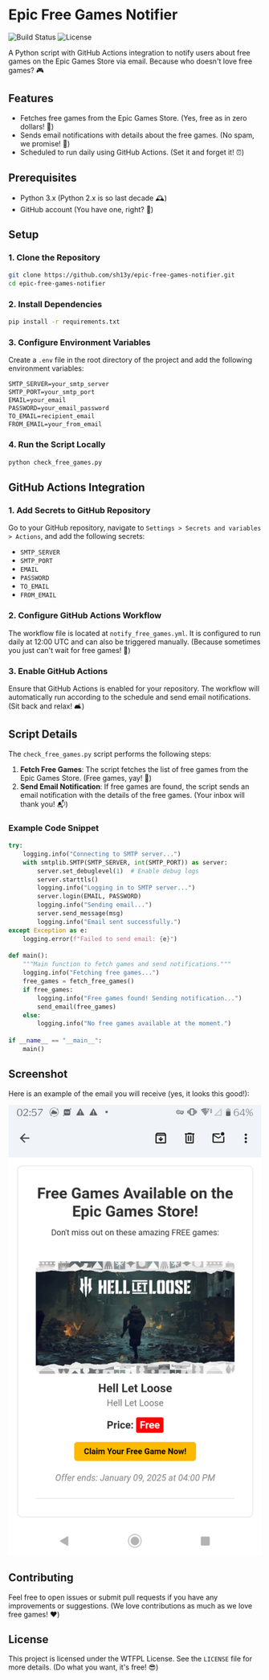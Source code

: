 # Epic Free Games Notifier

![Build Status](https://img.shields.io/github/actions/workflow/status/sh13y/epic-free-games-notifier/notify_free_games.yml)
![License](https://img.shields.io/github/license/sh13y/epic-free-games-notifier)

A Python script with GitHub Actions integration to notify users about free games on the Epic Games Store via email. Because who doesn't love free games? 🎮

## Features

- Fetches free games from the Epic Games Store. (Yes, free as in zero dollars! 💸)
- Sends email notifications with details about the free games. (No spam, we promise! 📧)
- Scheduled to run daily using GitHub Actions. (Set it and forget it! ⏰)

## Prerequisites

- Python 3.x (Python 2.x is so last decade 🕰️)
- GitHub account (You have one, right? 🤔)

## Setup

### 1. Clone the Repository

```sh
git clone https://github.com/sh13y/epic-free-games-notifier.git
cd epic-free-games-notifier
```

### 2. Install Dependencies

```sh
pip install -r requirements.txt
```

### 3. Configure Environment Variables

Create a `.env` file in the root directory of the project and add the following environment variables:

```
SMTP_SERVER=your_smtp_server
SMTP_PORT=your_smtp_port
EMAIL=your_email
PASSWORD=your_email_password
TO_EMAIL=recipient_email
FROM_EMAIL=your_from_email
```

### 4. Run the Script Locally

```sh
python check_free_games.py
```

## GitHub Actions Integration

### 1. Add Secrets to GitHub Repository

Go to your GitHub repository, navigate to `Settings > Secrets and variables > Actions`, and add the following secrets:

- `SMTP_SERVER`
- `SMTP_PORT`
- `EMAIL`
- `PASSWORD`
- `TO_EMAIL`
- `FROM_EMAIL`

### 2. Configure GitHub Actions Workflow

The workflow file is located at `notify_free_games.yml`. It is configured to run daily at 12:00 UTC and can also be triggered manually. (Because sometimes you just can't wait for free games! 🎉)

### 3. Enable GitHub Actions

Ensure that GitHub Actions is enabled for your repository. The workflow will automatically run according to the schedule and send email notifications. (Sit back and relax! 🛋️)

## Script Details

The `check_free_games.py` script performs the following steps:

1. **Fetch Free Games**: The script fetches the list of free games from the Epic Games Store. (Free games, yay! 🥳)
2. **Send Email Notification**: If free games are found, the script sends an email notification with the details of the free games. (Your inbox will thank you! 📬)

### Example Code Snippet

```python
try:
    logging.info("Connecting to SMTP server...")
    with smtplib.SMTP(SMTP_SERVER, int(SMTP_PORT)) as server:
        server.set_debuglevel(1)  # Enable debug logs
        server.starttls()
        logging.info("Logging in to SMTP server...")
        server.login(EMAIL, PASSWORD)
        logging.info("Sending email...")
        server.send_message(msg)
        logging.info("Email sent successfully.")
except Exception as e:
    logging.error(f"Failed to send email: {e}")

def main():
    """Main function to fetch games and send notifications."""
    logging.info("Fetching free games...")
    free_games = fetch_free_games()
    if free_games:
        logging.info("Free games found! Sending notification...")
        send_email(free_games)
    else:
        logging.info("No free games available at the moment.")

if __name__ == "__main__":
    main()
```

## Screenshot

Here is an example of the email you will receive (yes, it looks this good!):

![Email Screenshot](assets/Screenshot_20250103-025754.png)

## Contributing

Feel free to open issues or submit pull requests if you have any improvements or suggestions. (We love contributions as much as we love free games! ❤️)

## License

This project is licensed under the WTFPL License. See the `LICENSE` file for more details. (Do what you want, it's free! 😎)